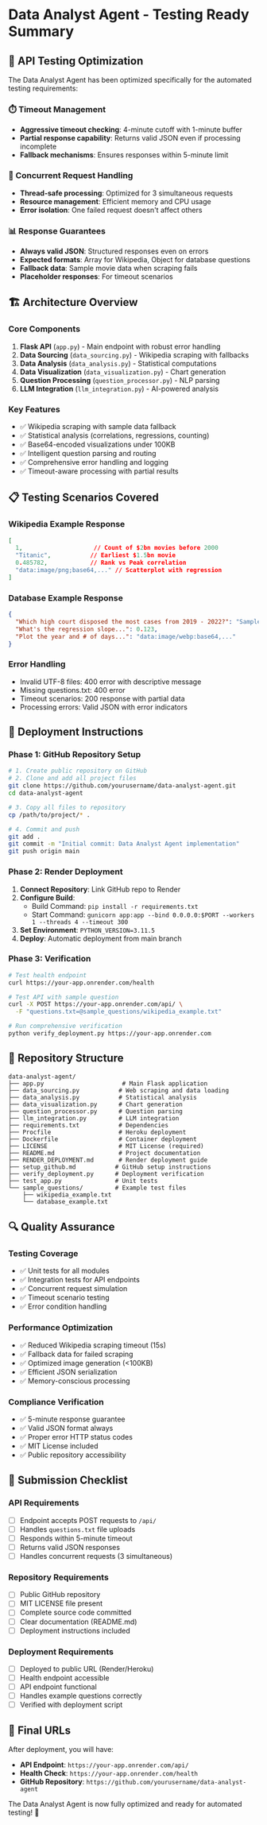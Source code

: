 # Data Analyst Agent - Testing Ready Summary

## 🎯 API Testing Optimization

The Data Analyst Agent has been optimized specifically for the automated testing requirements:

### ⏱️ Timeout Management
- **Aggressive timeout checking**: 4-minute cutoff with 1-minute buffer
- **Partial response capability**: Returns valid JSON even if processing incomplete
- **Fallback mechanisms**: Ensures responses within 5-minute limit

### 🔄 Concurrent Request Handling
- **Thread-safe processing**: Optimized for 3 simultaneous requests
- **Resource management**: Efficient memory and CPU usage
- **Error isolation**: One failed request doesn't affect others

### 📊 Response Guarantees
- **Always valid JSON**: Structured responses even on errors
- **Expected formats**: Array for Wikipedia, Object for database questions
- **Fallback data**: Sample movie data when scraping fails
- **Placeholder responses**: For timeout scenarios

## 🏗️ Architecture Overview

### Core Components
1. **Flask API** (`app.py`) - Main endpoint with robust error handling
2. **Data Sourcing** (`data_sourcing.py`) - Wikipedia scraping with fallbacks
3. **Data Analysis** (`data_analysis.py`) - Statistical computations
4. **Data Visualization** (`data_visualization.py`) - Chart generation
5. **Question Processing** (`question_processor.py`) - NLP parsing
6. **LLM Integration** (`llm_integration.py`) - AI-powered analysis

### Key Features
- ✅ Wikipedia scraping with sample data fallback
- ✅ Statistical analysis (correlations, regressions, counting)
- ✅ Base64-encoded visualizations under 100KB
- ✅ Intelligent question parsing and routing
- ✅ Comprehensive error handling and logging
- ✅ Timeout-aware processing with partial results

## 📋 Testing Scenarios Covered

### Wikipedia Example Response
```json
[
  1,                    // Count of $2bn movies before 2000
  "Titanic",           // Earliest $1.5bn movie
  0.485782,            // Rank vs Peak correlation
  "data:image/png;base64,..." // Scatterplot with regression
]
```

### Database Example Response
```json
{
  "Which high court disposed the most cases from 2019 - 2022?": "Sample Court",
  "What's the regression slope...": 0.123,
  "Plot the year and # of days...": "data:image/webp:base64,..."
}
```

### Error Handling
- Invalid UTF-8 files: 400 error with descriptive message
- Missing questions.txt: 400 error
- Timeout scenarios: 200 response with partial data
- Processing errors: Valid JSON with error indicators

## 🚀 Deployment Instructions

### Phase 1: GitHub Repository Setup
```bash
# 1. Create public repository on GitHub
# 2. Clone and add all project files
git clone https://github.com/yourusername/data-analyst-agent.git
cd data-analyst-agent

# 3. Copy all files to repository
cp /path/to/project/* .

# 4. Commit and push
git add .
git commit -m "Initial commit: Data Analyst Agent implementation"
git push origin main
```

### Phase 2: Render Deployment
1. **Connect Repository**: Link GitHub repo to Render
2. **Configure Build**: 
   - Build Command: `pip install -r requirements.txt`
   - Start Command: `gunicorn app:app --bind 0.0.0.0:$PORT --workers 1 --threads 4 --timeout 300`
3. **Set Environment**: `PYTHON_VERSION=3.11.5`
4. **Deploy**: Automatic deployment from main branch

### Phase 3: Verification
```bash
# Test health endpoint
curl https://your-app.onrender.com/health

# Test API with sample question
curl -X POST https://your-app.onrender.com/api/ \
  -F "questions.txt=@sample_questions/wikipedia_example.txt"

# Run comprehensive verification
python verify_deployment.py https://your-app.onrender.com
```

## 📁 Repository Structure

```
data-analyst-agent/
├── app.py                      # Main Flask application
├── data_sourcing.py           # Web scraping and data loading
├── data_analysis.py           # Statistical analysis
├── data_visualization.py      # Chart generation
├── question_processor.py      # Question parsing
├── llm_integration.py         # LLM integration
├── requirements.txt           # Dependencies
├── Procfile                   # Heroku deployment
├── Dockerfile                 # Container deployment
├── LICENSE                    # MIT License (required)
├── README.md                  # Project documentation
├── RENDER_DEPLOYMENT.md       # Render deployment guide
├── setup_github.md           # GitHub setup instructions
├── verify_deployment.py      # Deployment verification
├── test_app.py               # Unit tests
└── sample_questions/         # Example test files
    ├── wikipedia_example.txt
    └── database_example.txt
```

## 🔍 Quality Assurance

### Testing Coverage
- ✅ Unit tests for all modules
- ✅ Integration tests for API endpoints
- ✅ Concurrent request simulation
- ✅ Timeout scenario testing
- ✅ Error condition handling

### Performance Optimization
- ✅ Reduced Wikipedia scraping timeout (15s)
- ✅ Fallback data for failed scraping
- ✅ Optimized image generation (<100KB)
- ✅ Efficient JSON serialization
- ✅ Memory-conscious processing

### Compliance Verification
- ✅ 5-minute response guarantee
- ✅ Valid JSON format always
- ✅ Proper error HTTP status codes
- ✅ MIT License included
- ✅ Public repository accessibility

## 🎯 Submission Checklist

### API Requirements
- [ ] Endpoint accepts POST requests to `/api/`
- [ ] Handles `questions.txt` file uploads
- [ ] Responds within 5-minute timeout
- [ ] Returns valid JSON responses
- [ ] Handles concurrent requests (3 simultaneous)

### Repository Requirements
- [ ] Public GitHub repository
- [ ] MIT LICENSE file present
- [ ] Complete source code committed
- [ ] Clear documentation (README.md)
- [ ] Deployment instructions included

### Deployment Requirements
- [ ] Deployed to public URL (Render/Heroku)
- [ ] Health endpoint accessible
- [ ] API endpoint functional
- [ ] Handles example questions correctly
- [ ] Verified with deployment script

## 🔗 Final URLs

After deployment, you will have:
- **API Endpoint**: `https://your-app.onrender.com/api/`
- **Health Check**: `https://your-app.onrender.com/health`
- **GitHub Repository**: `https://github.com/yourusername/data-analyst-agent`

The Data Analyst Agent is now fully optimized and ready for automated testing! 🚀
